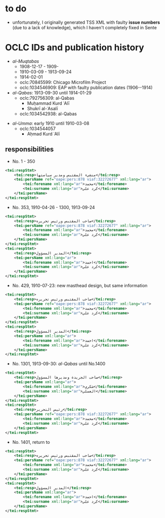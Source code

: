 
# to do

- unfortunately, I originally generated TSS XML with faulty **issue numbers** (due to a lack of knowledge), which I haven't completely fixed in Sente

# OCLC IDs and publication history

+ *al-Muqtabas*
    * 1908-12-17 - 1909-
    * 1910-03-09 - 1913-09-24
    * 1914-02-01
    + oclc:70845599: Chicago Microfilm Project
    + oclc:1034546909: EAP with faulty publication dates (1906--1914)
+ *al-Qabas*: 1913-09-30 until 1914-01-29
    + oclc:792756309: al-Qabas
        + Muḥammad Kurd ʿAlī
        + Shukrī al-ʿAsalī
    + oclc:1034542938: al-Qabas
- *al-Umma*: early 1910 until 1910-03-08
    + oclc:1034544057
        + Aḥmad Kurd ʿAlī

## responsibilities

- No. 1 - 350

```xml
<tei:respStmt>
    <tei:resp>منشيء المقتبس ومدير سياستها</tei:resp>
    <tei:persName ref="oape:pers:878 viaf:32272677" xml:lang="ar">
        <tei:forename xml:lang="ar">محمد</tei:forename>
        <tei:surname xml:lang="ar">كرد علي</tei:surname>
    </tei:persName>
</tei:respStmt>
```
- No. 353, 1910-04-26 - 1300, 1913-09-24

```xml
<tei:respStmt>
    <tei:resp>صاحب المقتبس ورئيس تحريره</tei:resp>
    <tei:persName ref="oape:pers:878 viaf:32272677" xml:lang="ar">
        <tei:forename xml:lang="ar">محمد</tei:forename>
        <tei:surname xml:lang="ar">كرد علي</tei:surname>
    </tei:persName>
</tei:respStmt>
<tei:respStmt>
    <tei:resp>المدير المسؤول</tei:resp>
    <tei:persName xml:lang="ar">
        <tei:forename xml:lang="ar">احمد</tei:forename>
        <tei:surname xml:lang="ar">كرد علي</tei:surname>
    </tei:persName>
</tei:respStmt>
```


- No. 429, 1910-07-23: new masthead design, but same information

```xml
<tei:respStmt>
    <tei:resp>صاحب المقتبس ورئيس تحريره</tei:resp>
    <tei:persName ref="oape:pers:878 viaf:32272677" xml:lang="ar">
        <tei:forename xml:lang="ar">محمد</tei:forename>
        <tei:surname xml:lang="ar">كرد علي</tei:surname>
    </tei:persName>
</tei:respStmt>
<tei:respStmt>
    <tei:resp>المدير المسؤول</tei:resp>
    <tei:persName xml:lang="ar">
        <tei:forename xml:lang="ar">احمد</tei:forename>
        <tei:surname xml:lang="ar">كرد علي</tei:surname>
    </tei:persName>
</tei:respStmt>
```

- No. 1301, 1913-09-30: *al-Qabas* until No.1400

```xml
<tei:respStmt>
    <tei:resp>صاحب الجريدة ومديرها المسؤول</tei:resp>
    <tei:persName xml:lang="ar">
        <tei:forename xml:lang="ar">شكري</tei:forename>
        <tei:surname xml:lang="ar">العسلي</tei:surname>
    </tei:persName>
</tei:respStmt>
<tei:respStmt>
    <tei:resp>رئيس التحرير</tei:resp>
    <tei:persName ref="oape:pers:878 viaf:32272677" xml:lang="ar">
        <tei:forename xml:lang="ar">محمد</tei:forename>
        <tei:surname xml:lang="ar">كرد علي</tei:surname>
    </tei:persName>
</tei:respStmt>
```

- No. 1401, return to

```xml
<tei:respStmt>
    <tei:resp>صاحب المقتبس ورئيس تحريره</tei:resp>
    <tei:persName ref="oape:pers:878 viaf:32272677" xml:lang="ar">
        <tei:forename xml:lang="ar">محمد</tei:forename>
        <tei:surname xml:lang="ar">كرد علي</tei:surname>
    </tei:persName>
</tei:respStmt>
<tei:respStmt>
    <tei:resp>المدير المسؤول</tei:resp>
    <tei:persName xml:lang="ar">
        <tei:forename xml:lang="ar">احمد</tei:forename>
        <tei:surname xml:lang="ar">كرد علي</tei:surname>
    </tei:persName>
</tei:respStmt>
```